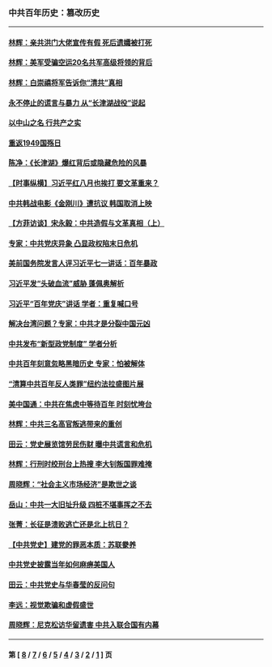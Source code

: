 ### 中共百年历史：篡改历史
---
#### [林辉：亲共洪门大佬宣传有假 死后遗孀被打死](../../pages/nf1176115/n14057205.md?09170430) 
#### [林辉：美军受骗空运20名共军高级将领的背后](../../pages/nf1176115/n14052185.md?09170430) 
#### [林辉：白崇禧将军告诉你“清共”真相](../../pages/nf1176115/n14044216.md?09170430) 
#### [永不停止的谎言与暴力 从“长津湖战役”说起](../../pages/nf1176115/n13494094.md?09170430) 
#### [以中山之名 行共产之实](../../pages/nf1176115/n13346437.md?09170430) 
#### [重返1949国殇日](../../pages/nf1176115/n13346372.md?09170430) 
#### [陈净：《长津湖》爆红背后或隐藏危险的风暴](../../pages/nf1176115/n13314364.md?09170430) 
#### [【时事纵横】习近平红八月也挨打 要文革重来？](../../pages/nf1176115/n13231393.md?09170430) 
#### [中共韩战电影《金刚川》遭抗议 韩国取消上映](../../pages/nf1176115/n13219114.md?09170430) 
#### [【方菲访谈】宋永毅：中共造假与文革真相（上）](../../pages/nf1176115/n13200760.md?09170430) 
#### [专家：中共党庆异象 凸显政权陷末日危机](../../pages/nf1176115/n13067084.md?09170430) 
#### [美前国务院发言人评习近平七一讲话：百年暴政](../../pages/nf1176115/n13066986.md?09170430) 
#### [习近平发“头破血流”威胁 蓬佩奥解析](../../pages/nf1176115/n13063604.md?09170430) 
#### [习近平“百年党庆”讲话 学者：重复喊口号](../../pages/nf1176115/n13061411.md?09170430) 
#### [解决台湾问题？专家：中共才是分裂中国元凶](../../pages/nf1176115/n13060811.md?09170430) 
#### [中共发布“新型政党制度” 学者分析](../../pages/nf1176115/n13056354.md?09170430) 
#### [中共百年刻意忽略黑暗历史 专家：怕被解体](../../pages/nf1176115/n13056056.md?09170430) 
#### [“清算中共百年反人类罪”纽约法拉盛图片展](../../pages/nf1176115/n13052220.md?09170430) 
#### [美中国通：中共在焦虑中等待百年 时刻忧垮台](../../pages/nf1176115/n13048820.md?09170430) 
#### [林辉：中共三名高官叛逃带来的重创](../../pages/nf1176115/n13035206.md?09170430) 
#### [田云：党史展览馆劳民伤财 曝中共谎言和危机](../../pages/nf1176115/n13033900.md?09170430) 
#### [林辉：行刑时绞刑台上热搜 李大钊叛国罪难掩](../../pages/nf1176115/n13031965.md?09170430) 
#### [周晓辉：“社会主义市场经济”是欺世之谈](../../pages/nf1176115/n13024090.md?09170430) 
#### [岳山：中共一大旧址升级 四桩不堪事挥之不去](../../pages/nf1176115/n13021697.md?09170430) 
#### [张菁：长征是溃败逃亡还是北上抗日？](../../pages/nf1176115/n13020585.md?09170430) 
#### [【中共党史】建党的罪恶本质：苏联豢养](../../pages/nf1176115/n13011888.md?09170430) 
#### [中共党史披露当年如何麻痹美国人](../../pages/nf1176115/n12966400.md?09170430) 
#### [田云：中共党史与华春莹的反问句](../../pages/nf1176115/n12765178.md?09170430) 
#### [李远：视觉欺骗和虚假盛世](../../pages/nf1176115/n12993376.md?09170430) 
#### [周晓辉：尼克松访华留遗害 中共入联合国有内幕](../../pages/nf1176115/n12991422.md?09170430) 

---
#### 第 [ [8](./8.md?09170430) / [7](./7.md?09170430) / [6](./6.md?09170430) / [5](./5.md?09170430) / [4](./4.md?09170430) / [3](./3.md?09170430) / [2](./2.md?09170430) / [1](./1.md?09170430) ] 页

